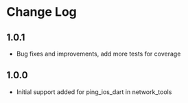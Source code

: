 # Change Log

## 1.0.1

* Bug fixes and improvements, add more tests for coverage

## 1.0.0

* Initial support added for ping_ios_dart in network_tools
